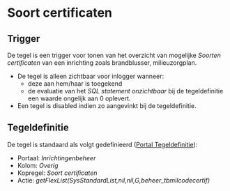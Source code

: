 # Soort certificaten

## Trigger

De tegel is een trigger voor tonen van het overzicht van mogelijke *Soorten certificaten* van een inrichting zoals brandblusser, milieuzorgplan.

* De tegel is alleen zichtbaar voor inlogger wanneer:
  * deze aan hem/haar is toegekend
  * de evaluatie van het *SQL statement onzichtbaar* bij de tegeldefinitie een waarde ongelijk aan 0 oplevert.
* Een tegel is disabled indien zo aangevinkt bij de tegeldefinitie.

## Tegeldefinitie

De tegel is standaard als volgt gedefinieerd ([Portal Tegeldefinitie](../../../../instellen_inrichten/portaldefinitie/portal_tegel.md)):

* Portaal: *Inrichtingenbeheer*
* Kolom: *Overig*
* Kopregel: *Soort certificaten*
* Actie: *getFlexList(SysStandardList,nil,nil,G,beheer_tbmilcodecertif)*

